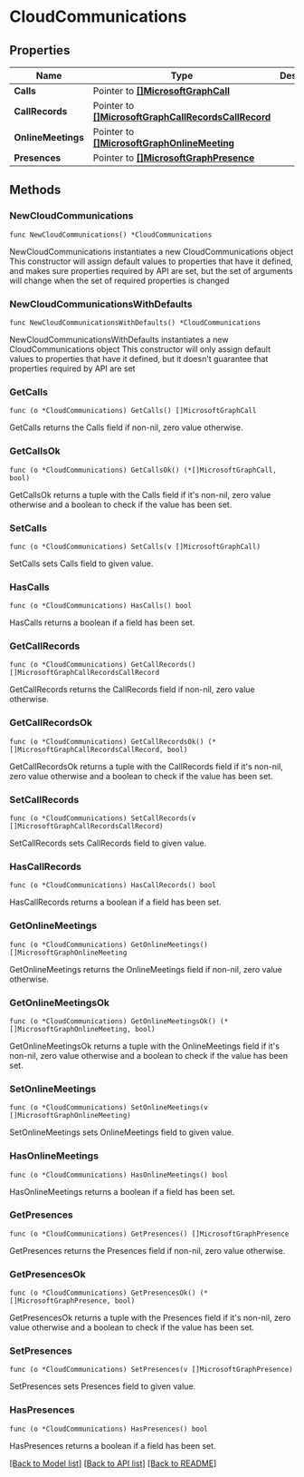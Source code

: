 # CloudCommunications

## Properties

Name | Type | Description | Notes
------------ | ------------- | ------------- | -------------
**Calls** | Pointer to [**[]MicrosoftGraphCall**](MicrosoftGraphCall.md) |  | [optional] 
**CallRecords** | Pointer to [**[]MicrosoftGraphCallRecordsCallRecord**](MicrosoftGraphCallRecordsCallRecord.md) |  | [optional] 
**OnlineMeetings** | Pointer to [**[]MicrosoftGraphOnlineMeeting**](MicrosoftGraphOnlineMeeting.md) |  | [optional] 
**Presences** | Pointer to [**[]MicrosoftGraphPresence**](MicrosoftGraphPresence.md) |  | [optional] 

## Methods

### NewCloudCommunications

`func NewCloudCommunications() *CloudCommunications`

NewCloudCommunications instantiates a new CloudCommunications object
This constructor will assign default values to properties that have it defined,
and makes sure properties required by API are set, but the set of arguments
will change when the set of required properties is changed

### NewCloudCommunicationsWithDefaults

`func NewCloudCommunicationsWithDefaults() *CloudCommunications`

NewCloudCommunicationsWithDefaults instantiates a new CloudCommunications object
This constructor will only assign default values to properties that have it defined,
but it doesn't guarantee that properties required by API are set

### GetCalls

`func (o *CloudCommunications) GetCalls() []MicrosoftGraphCall`

GetCalls returns the Calls field if non-nil, zero value otherwise.

### GetCallsOk

`func (o *CloudCommunications) GetCallsOk() (*[]MicrosoftGraphCall, bool)`

GetCallsOk returns a tuple with the Calls field if it's non-nil, zero value otherwise
and a boolean to check if the value has been set.

### SetCalls

`func (o *CloudCommunications) SetCalls(v []MicrosoftGraphCall)`

SetCalls sets Calls field to given value.

### HasCalls

`func (o *CloudCommunications) HasCalls() bool`

HasCalls returns a boolean if a field has been set.

### GetCallRecords

`func (o *CloudCommunications) GetCallRecords() []MicrosoftGraphCallRecordsCallRecord`

GetCallRecords returns the CallRecords field if non-nil, zero value otherwise.

### GetCallRecordsOk

`func (o *CloudCommunications) GetCallRecordsOk() (*[]MicrosoftGraphCallRecordsCallRecord, bool)`

GetCallRecordsOk returns a tuple with the CallRecords field if it's non-nil, zero value otherwise
and a boolean to check if the value has been set.

### SetCallRecords

`func (o *CloudCommunications) SetCallRecords(v []MicrosoftGraphCallRecordsCallRecord)`

SetCallRecords sets CallRecords field to given value.

### HasCallRecords

`func (o *CloudCommunications) HasCallRecords() bool`

HasCallRecords returns a boolean if a field has been set.

### GetOnlineMeetings

`func (o *CloudCommunications) GetOnlineMeetings() []MicrosoftGraphOnlineMeeting`

GetOnlineMeetings returns the OnlineMeetings field if non-nil, zero value otherwise.

### GetOnlineMeetingsOk

`func (o *CloudCommunications) GetOnlineMeetingsOk() (*[]MicrosoftGraphOnlineMeeting, bool)`

GetOnlineMeetingsOk returns a tuple with the OnlineMeetings field if it's non-nil, zero value otherwise
and a boolean to check if the value has been set.

### SetOnlineMeetings

`func (o *CloudCommunications) SetOnlineMeetings(v []MicrosoftGraphOnlineMeeting)`

SetOnlineMeetings sets OnlineMeetings field to given value.

### HasOnlineMeetings

`func (o *CloudCommunications) HasOnlineMeetings() bool`

HasOnlineMeetings returns a boolean if a field has been set.

### GetPresences

`func (o *CloudCommunications) GetPresences() []MicrosoftGraphPresence`

GetPresences returns the Presences field if non-nil, zero value otherwise.

### GetPresencesOk

`func (o *CloudCommunications) GetPresencesOk() (*[]MicrosoftGraphPresence, bool)`

GetPresencesOk returns a tuple with the Presences field if it's non-nil, zero value otherwise
and a boolean to check if the value has been set.

### SetPresences

`func (o *CloudCommunications) SetPresences(v []MicrosoftGraphPresence)`

SetPresences sets Presences field to given value.

### HasPresences

`func (o *CloudCommunications) HasPresences() bool`

HasPresences returns a boolean if a field has been set.


[[Back to Model list]](../README.md#documentation-for-models) [[Back to API list]](../README.md#documentation-for-api-endpoints) [[Back to README]](../README.md)


